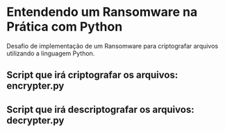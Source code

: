 # Entendendo um Ransomware na Prática com Python
Desafio de implementação de um Ransomware para criptografar arquivos utilizando a linguagem Python.

## Script que irá criptografar os arquivos: encrypter.py

## Script que irá descriptografar os arquivos: decrypter.py